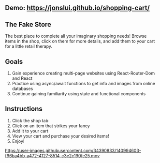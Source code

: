 ## Demo: https://jonslui.github.io/shopping-cart/

## The Fake Store
The best place to complete all your imaginary shopping needs! Browse items in the shop, click on them for more details, and add them to your cart for a little retail therapy.

## Goals
1. Gain experience creating multi-page websites using React-Router-Dom and React
2. Practice using async/await functions to get info and images from online databases
3. Continue gaining familiarity using state and functional components

## Instructions
1. Click the shop tab
2. Click on an item that strikes your fancy
3. Add it to your cart
4. View your cart and purchase your desired items!
5. Enjoy!

https://user-images.githubusercontent.com/34390833/140994603-f96ba4bb-a472-4127-8514-c3e2c190fe25.mov
